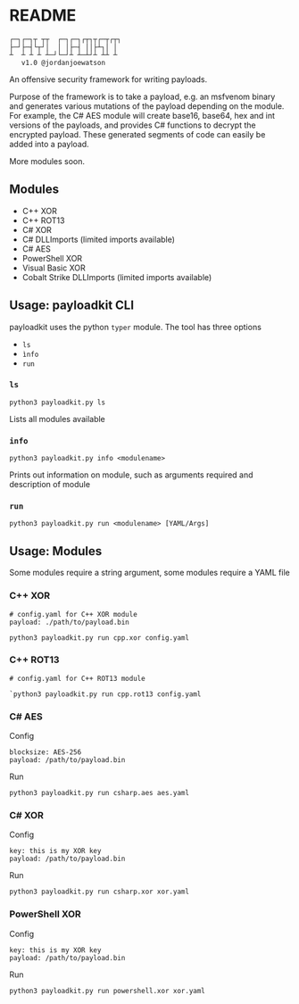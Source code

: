 # README

````
┌─┐┌─┐┬ ┬┬  ┌─┐┌─┐┌┬┐┬┌─┬┌┬┐
├─┘├─┤└┬┘│  │ │├─┤ ││├┴┐│ │ 
┴  ┴ ┴ ┴ ┴─┘└─┘┴ ┴─┴┘┴ ┴┴ ┴
   v1.0 @jordanjoewatson
````

An offensive security framework for writing payloads.

Purpose of the framework is to take a payload, e.g. an msfvenom binary and generates various mutations of the payload depending on the module. For example, the C# AES module will create base16, base64, hex and int versions of the payloads, and provides C# functions to decrypt the encrypted payload. These generated segments of code can easily be added into a payload.

More modules soon.

## Modules
- C++ XOR
- C++ ROT13
- C# XOR
- C# DLLImports (limited imports available)
- C# AES
- PowerShell XOR
- Visual Basic XOR
- Cobalt Strike DLLImports (limited imports available)

## Usage: payloadkit CLI

payloadkit uses the python `typer` module. The tool has three options
- `ls`
- `ìnfo`
- `run`

### `ls`

````
python3 payloadkit.py ls
````

Lists all modules available

### `info`

````
python3 payloadkit.py info <modulename>
````

Prints out information on module, such as arguments required and description of module

### `run`

````
python3 payloadkit.py run <modulename> [YAML/Args]
````

## Usage: Modules

Some modules require a string argument, some modules require a YAML file

### C++ XOR

````
# config.yaml for C++ XOR module
payload: ./path/to/payload.bin
````

````
python3 payloadkit.py run cpp.xor config.yaml
````

### C++ ROT13

````
# config.yaml for C++ ROT13 module
````

````
`python3 payloadkit.py run cpp.rot13 config.yaml
````

### C# AES

Config
````
blocksize: AES-256
payload: /path/to/payload.bin
````

Run
````
python3 payloadkit.py run csharp.aes aes.yaml
````

### C# XOR

Config
````
key: this is my XOR key
payload: /path/to/payload.bin
````

Run
````
python3 payloadkit.py run csharp.xor xor.yaml
````

### PowerShell XOR

Config
````
key: this is my XOR key
payload: /path/to/payload.bin
````

Run
````
python3 payloadkit.py run powershell.xor xor.yaml
````
